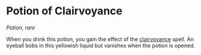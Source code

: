 
# Potion of Clairvoyance

*Potion, rare*

When you drink this potion, you gain the effect of the [clairvoyance](https://www.dndbeyond.com/spells/clairvoyance) spell. An eyeball bobs in this yellowish liquid but vanishes when the potion is opened.

